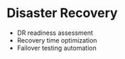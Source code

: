 # Disaster Recovery
- DR readiness assessment
- Recovery time optimization
- Failover testing automation
